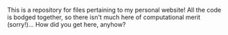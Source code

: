 This is a repository for files pertaining to my personal website! All the code is bodged together, so there isn't much here of computational merit (sorry!)... How did you get here, anyhow? 
